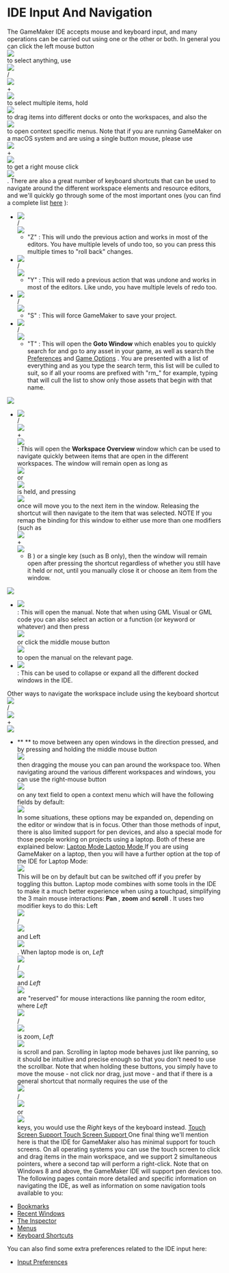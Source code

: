# IDE Input And Navigation

The GameMaker IDE accepts mouse and keyboard input, and many operations
can be carried out using one or the other or both. In general you can
click the left mouse button  
![](https://gms.magecorn.com/Manual/assets/Images/Icons/Icon_LMB.png)  
to select anything, use  
![](https://gms.magecorn.com/Manual/assets/Images/Icons/Icon_Ctrl.png)  
/  
![](https://gms.magecorn.com/Manual/assets/Images/Icons/Icon_Cmd.png)  
+  
![](https://gms.magecorn.com/Manual/assets/Images/Icons/Icon_LMB.png)  
to select multiple items, hold  
![](https://gms.magecorn.com/Manual/assets/Images/Icons/Icon_LMB.png)  
to drag items into different docks or onto the workspaces, and also
the  
![](https://gms.magecorn.com/Manual/assets/Images/Icons/Icon_RMB.png)  
to open context specific menus. Note that if you are running GameMaker
on a macOS system and are using a single button mouse, please use  
![](https://gms.magecorn.com/Manual/assets/Images/Icons/Icon_Cmd.png)  
+  
![](https://gms.magecorn.com/Manual/assets/Images/Icons/Icon_LMB.png)  
to get a right mouse click  
![](https://gms.magecorn.com/Manual/assets/Images/Icons/Icon_RMB.png)  
. There are also a great number of keyboard shortcuts that can be used
to navigate around the different workspace elements and resource
editors, and we'll quickly go through some of the most important ones
(you can find a complete list [here](Keyboard_Shortcuts) ):

-     
    ![](https://gms.magecorn.com/Manual/assets/Images/Icons/Icon_Ctrl.png)  
    /  
    ![](https://gms.magecorn.com/Manual/assets/Images/Icons/Icon_Cmd.png)  
    + "Z" : This will undo the previous action and works in most of the
    editors. You have multiple levels of undo too, so you can press this
    multiple times to "roll back" changes.
-     
    ![](https://gms.magecorn.com/Manual/assets/Images/Icons/Icon_Ctrl.png)  
    /  
    ![](https://gms.magecorn.com/Manual/assets/Images/Icons/Icon_Cmd.png)  
    + "Y" : This will redo a previous action that was undone and works
    in most of the editors. Like undo, you have multiple levels of redo
    too.
-     
    ![](https://gms.magecorn.com/Manual/assets/Images/Icons/Icon_Ctrl.png)  
    /  
    ![](https://gms.magecorn.com/Manual/assets/Images/Icons/Icon_Cmd.png)  
    + "S" : This will force GameMaker to save your project.
-     
    ![](https://gms.magecorn.com/Manual/assets/Images/Icons/Icon_Ctrl.png)  
    /  
    ![](https://gms.magecorn.com/Manual/assets/Images/Icons/Icon_Cmd.png)  
    + "T" : This will open the **Goto Window** which enables you to
    quickly search for and go to any asset in your game, as well as
    search the
    [Preferences](../Setting_Up_And_Version_Information/IDE_Preferences)
    and [Game Options](../Settings/Game_Options) . You are presented
    with a list of everything and as you type the search term, this list
    will be culled to suit, so if all your rooms are prefixed with
    "rm\_" for example, typing that will cull the list to show only
    those assets that begin with that name.

  
![](https://gms.magecorn.com/Manual/assets/Images/Introduction/QS_Goto.png)  

-     
    ![](https://gms.magecorn.com/Manual/assets/Images/Icons/Icon_Ctrl.png)  
    /  
    ![](https://gms.magecorn.com/Manual/assets/Images/Icons/Icon_Cmd.png)  
    +  
    ![](https://gms.magecorn.com/Manual/assets/Images/Icons/Icon_Tab.png)  
    : This will open the **Workspace Overview** window which can be used
    to navigate quickly between items that are open in the different
    workspaces. The window will remain open as long as  
    ![](https://gms.magecorn.com/Manual/assets/Images/Icons/Icon_Ctrl.png)  
    or  
    ![](https://gms.magecorn.com/Manual/assets/Images/Icons/Icon_Cmd.png)  
    is held, and pressing  
    ![](https://gms.magecorn.com/Manual/assets/Images/Icons/Icon_Tab.png)  
    once will move you to the next item in the window. Releasing the
    shortcut will then navigate to the item that was selected. NOTE If
    you remap the binding for this window to either use more than one
    modifiers (such as  
    ![](https://gms.magecorn.com/Manual/assets/Images/Icons/Icon_Ctrl.png)  
    +  
    ![](https://gms.magecorn.com/Manual/assets/Images/Icons/Icon_Alt.png)  
    + B ) or a single key (such as B only), then the window will remain
    open after pressing the shortcut regardless of whether you still
    have it held or not, until you manually close it or choose an item
    from the window.

  
![](https://gms.magecorn.com/Manual/assets/Images/IDE_Input/Getting_Started_Overview.png)  

-     
    ![](https://gms.magecorn.com/Manual/assets/Images/Icons/Icon_f1.png)  
    : This will open the manual. Note that when using GML Visual or GML
    code you can also select an action or a function (or keyword or
    whatever) and then press  
    ![](https://gms.magecorn.com/Manual/assets/Images/Icons/Icon_f1.png)  
    or click the middle mouse button  
    ![](https://gms.magecorn.com/Manual/assets/Images/Icons/Icon_MMB.png)  
    to open the manual on the relevant page.
-     
    ![](https://gms.magecorn.com/Manual/assets/Images/Icons/Icon_f12.png)  
    : This can be used to collapse or expand all the different docked
    windows in the IDE.

Other ways to navigate the workspace include using the keyboard
shortcut  
![](https://gms.magecorn.com/Manual/assets/Images/Icons/Icon_Ctrl.png)  
/  
![](https://gms.magecorn.com/Manual/assets/Images/Icons/Icon_Cmd.png)  
+  
![](https://gms.magecorn.com/Manual/assets/Images/Icons/Icon_Alt.png)  
+ ** ** to move between any open windows in the direction pressed, and
by pressing and holding the middle mouse button  
![](https://gms.magecorn.com/Manual/assets/Images/Icons/Icon_MMB.png)  
then dragging the mouse you can pan around the workspace too. When
navigating around the various different workspaces and windows, you can
use the right-mouse button  
![](https://gms.magecorn.com/Manual/assets/Images/Icons/Icon_RMB.png)  
on any text field to open a context menu which will have the following
fields by default:  
![](https://gms.magecorn.com/Manual/assets/Images/Introduction/QS_RMBContextMenu.png)  
In some situations, these options may be expanded on, depending on the
editor or window that is in focus. Other than those methods of input,
there is also limited support for pen devices, and also a special mode
for those people working on projects using a laptop. Both of these are
explained below: [ Laptop Mode Laptop Mode ](#) If you are using
GameMaker on a laptop, then you will have a further option at the top of
the IDE for Laptop Mode:  
![](https://gms.magecorn.com/Manual/assets/Images/IDE_Input/Getting_Started_LaptopMode.png)  
This will be on by default but can be switched off if you prefer by
toggling this button. Laptop mode combines with some tools in the IDE to
make it a much better experience when using a touchpad, simplifying the
3 main mouse interactions: **Pan** , **zoom** and **scroll** . It uses
two modifier keys to do this: Left  
![](https://gms.magecorn.com/Manual/assets/Images/Icons/Icon_Ctrl.png)  
/  
![](https://gms.magecorn.com/Manual/assets/Images/Icons/Icon_Cmd.png)  
and Left  
![](https://gms.magecorn.com/Manual/assets/Images/Icons/Icon_Alt.png)  
. When laptop mode is on, *Left*  
![](https://gms.magecorn.com/Manual/assets/Images/Icons/Icon_Ctrl.png)  
/  
![](https://gms.magecorn.com/Manual/assets/Images/Icons/Icon_Cmd.png)  
and *Left*  
![](https://gms.magecorn.com/Manual/assets/Images/Icons/Icon_Alt.png)  
are "reserved" for mouse interactions like panning the room editor,
where *Left*  
![](https://gms.magecorn.com/Manual/assets/Images/Icons/Icon_Ctrl.png)  
/  
![](https://gms.magecorn.com/Manual/assets/Images/Icons/Icon_Cmd.png)  
is zoom, *Left*  
![](https://gms.magecorn.com/Manual/assets/Images/Icons/Icon_Alt.png)  
is scroll and pan. Scrolling in laptop mode behaves just like panning,
so it should be intuitive and precise enough so that you don't need to
use the scrollbar. Note that when holding these buttons, you simply have
to move the mouse - not click nor drag, just move - and that if there is
a general shortcut that normally requires the use of the  
![](https://gms.magecorn.com/Manual/assets/Images/Icons/Icon_Ctrl.png)  
/  
![](https://gms.magecorn.com/Manual/assets/Images/Icons/Icon_Cmd.png)  
or  
![](https://gms.magecorn.com/Manual/assets/Images/Icons/Icon_Alt.png)  
keys, you would use the *Right* keys of the keyboard instead. [ Touch
Screen Support Touch Screen Support ](#) One final thing we'll mention
here is that the IDE for GameMaker also has minimal support for touch
screens. On all operating systems you can use the touch screen to click
and drag items in the main workspace, and we support 2 simultaneous
pointers, where a second tap will perform a right-click. Note that on
Windows 8 and above, the GameMaker IDE will support pen devices too. The
following pages contain more detailed and specific information on
navigating the IDE, as well as information on some navigation tools
available to you:

-   [Bookmarks](Bookmarks)
-   [Recent Windows](Recent_Windows)
-   [The Inspector](../IDE_Tools/The_Inspector)
-   [Menus](Menus)
-   [Keyboard Shortcuts](Keyboard_Shortcuts)

You can also find some extra preferences related to the IDE input here:

-   [Input
    Preferences](../Setting_Up_And_Version_Information/IDE_Preferences/General/Input)

